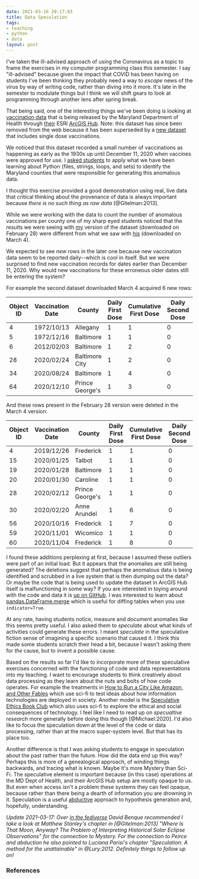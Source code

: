 ```yaml
---
date: 2021-03-16 20:17:03
title: Data Speculation
tags:
- teaching
- python
- data
layout: post
---
```


I've taken the ill-advised approach of using the Coronavirus as a topic to frame
the exercises in my computer programming class this semester. I say "ill-advised" because given the impact that COVID has been having on students I've
been thinking they probably need a way to *escape* news of the virus by way of
writing code, rather than diving into it more. It's late in the semester to
modulate things but I think we will shift gears to look at programming through
another lens after spring break.

That being said, one of the interesting things we've been doing is looking at
[vaccination data] that is being released by the Maryland Department of Health
through [their] ESRI [ArcGIS Hub]. Note: this dataset has since been removed from the web because it has been superseded by a [new dataset] that includes single dose vaccinations.

We noticed that this dataset recorded
a small number of vaccinations as happening as early as the 1930s up until
December 11, 2020 when vaccines were approved for use. I [asked
students](https://umd-ischool-inst326.github.io/inst326-public/modules/module05/exercises/exercise05_covid.html)
to apply what we have been learning about Python (files, strings, loops, and
sets) to identify the Maryland counties that were responsible for generating this anomalous data.

I thought this exercise provided a good demonstration using real, live data
that critical thinking about the provenance of data is always important because
*there is no such thing as raw data* [@Gitelman:2013].

While we were working with the data to count the number of anomalous
vaccinations per county one of my sharp eyed students noticed that the results
we were seeing with [my] version of the dataset (downloaded on February 28)
were different from what we saw with [his] (downloaded on March 4).

We expected to see *new* rows in the later one because new vaccination data
seem to be reported daily--which is cool in itself. But we were surprised to
find new vaccination records for dates earlier than December 11,
2020. Why would new vaccinations for these erroneous older dates still be entering the system?

For example the second dataset downloaded March 4 acquired 6 new rows:

| Object ID | Vaccination Date | County | Daily First Dose | Cumulative First Dose | Daily Second Dose | Cumulative Second Dose |
| -------- | --------------------- | --------------- | ------- | ------- | ------- | ------- |
| 4  | 1972/10/13  | Allegany        | 1 | 1 | 0 | 0 |
| 5  | 1972/12/16  | Baltimore       | 1 | 1 | 0 | 0 |
| 6  | 2012/02/03  | Baltimore       | 1 | 2 | 0 | 0 |
| 28 | 2020/02/24  | Baltimore City  | 1 | 2 | 0 | 0 |
| 34 | 2020/08/24  | Baltimore       | 1 | 4 | 0 | 0 |
| 64 | 2020/12/10  | Prince George's | 1 | 3 | 0 | 0 |

And these rows present in the February 28 version were deleted in the March 4 version: 

| Object ID | Vaccination Date | County | Daily First Dose | Cumulative First Dose | Daily Second Dose | Cumulative Second Dose |
| -------- | --------------------- | --------------- | ------- | ------- | ------- | ------- |
| 4        | 2019/12/26  | Frederick       | 1              | 1                   | 0               | 0                    |
| 15       | 2020/01/25  | Talbot          | 1              | 1                   | 0               | 0                    |
| 19       | 2020/01/28  | Baltimore       | 1              | 1                   | 0               | 0                    |
| 20       | 2020/01/30  | Caroline        | 1              | 1                   | 0               | 0                    |
| 28       | 2020/02/12  | Prince George's | 1              | 1                   | 0               | 0                    |
| 30       | 2020/02/20  | Anne Arundel    | 1              | 6                   | 0               | 0                    |
| 56       | 2020/10/16  | Frederick       | 1              | 7                   | 0               | 4                    |
| 59       | 2020/11/01  | Wicomico        | 1              | 1                   | 0               | 0                    |
| 60       | 2020/11/04  | Frederick       | 1              | 8                   | 0               | 4                    |

I found these additions perplexing at first, because I assumed these outliers
were part of an initial load. But it appears that the anomalies are still being
generated? The deletions suggest that perhaps the anomalous data is being
identified and scrubbed in a live system that is then dumping out the data? Or
maybe the code that is being used to update the dataset in ArcGIS Hub
itself is malfunctioning in some way? If you are interested in toying around
with the code and data it is [up on
GitHub](https://github.com/edsu/md-covid-vaccination-data). I was interested to learn about [pandas.DataFrame.merge](https://pandas.pydata.org/docs/reference/api/pandas.DataFrame.merge.html?highlight=merge#pandas.DataFrame.merge) which is useful for diffing tables when you use `indicator=True`.

At any rate, having students notice, measure and document anomalies like this
seems pretty useful. I also asked them to *speculate* about what kinds of
activities could generate these errors. I meant *speculate* in the speculative
fiction sense of imagining a specific scenario that caused it. I think this
made some students scratch their head a bit, because I wasn't asking them for
*the* cause, but to invent a possible cause.

Based on the results so far I'd like
to incorporate more of these speculative exercises concerned with the
functioning of code and data representations into my teaching. I want to
encourage students to think creatively about data processing as they learn
about the nuts and bolts of how code operates. For example the treatments in
[How to Run a City Like Amazon, and Other
Fables](https://shop.meatspacepress.com/product/how-to-run-a-city-like-amazon-and-other-fables)
which use sci-fi to test ideas about how information technologies are deployed
in society. Another model is the [Speculative Ethics Book
Club](https://www.internetruleslab.com/bookclub) which also uses sci-fi to
explore the ethical and social consequences of technology. I feel like I need
to read up on *specualtive research* more generally before doing this though
[@Michael:2020]. I'd also like to focus the speculation down at the level of
the code or data processing, rather than at the macro super-system level. But
that has its place too.

Another difference is that I was asking students to engage in speculation about
the past rather than the future. How did the data end up this way? Perhaps
this is more of a genealogical approach, of winding things backwards, and
tracing what is known. Maybe it's more Mystery than Sci-Fi. The speculative
element is important because (in this case) operations at the MD Dept of
Health, and their ArcGIS Hub setup are mostly opaque to us. But even when
access isn't a problem these systems they can feel opaque, because rather than
there being a dearth of information you are drowning in it. Speculation is
a useful [abductive] approach to hypothesis generation and, hopefully,
understanding.

*Update 2021-03-17: Over [in the fediverse](https://post.lurk.org/@air_pump/105904508701388654) David Benque recommended I take a look at Matthew Stanley's chapter in [@Gitelman:2013] "Where Is That Moon, Anyway? The Problem of Interpreting Historical Solar Eclipse Observations" for the connection to Mystery. For the connection to Peirce and abduction he also pointed to Luciana Parisi's chapter "Speculation: A method for the unattainable" in @Lury:2012. Definitely things to follow up on!*

### References

[my]: https://github.com/edsu/md-covid-vaccination-data/blob/main/data-2021-02-28.csv
[his]: https://github.com/edsu/md-covid-vaccination-data/blob/main/data-2021-03-04.csv 
[vaccination data]: https://coronavirus.maryland.gov/datasets/md-covid19-totalvaccinationscountyfirstandseconddose 
[ArcGIS Hub]: https://www.esri.com/en-us/arcgis/products/arcgis-hub/overview
[their]: https://coronavirus.maryland.gov
[abductive]: https://plato.stanford.edu/entries/abduction/peirce.html
[new dataset]: https://coronavirus.maryland.gov/datasets/md-covid19-totalvaccinationscountyfirstandsecondsingledose
